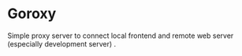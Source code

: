 # Goroxy
Simple proxy server to connect local frontend and remote web server (especially development server) .
